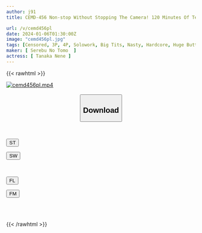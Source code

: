 ```yaml
---
author: j91
title: CEMD-456 Non-stop Without Stopping The Camera! 120 Minutes Of Teasing Nene Tanaka And Exploding Her Sensitivity!

url: /v/cemd456pl
date: 2024-01-06T01:30:00Z
image: "cemd456pl.jpg"
tags: [Censored, 3P, 4P, Solowork, Big Tits, Nasty, Hardcore, Huge Butt, Acme · Orgasm	]
maker: [ Serebu No Tomo  ]
actress: [ Tanaka Nene ]
---
```



{{< rawhtml >}}

<div class="video" data-videoid="OkDR0arAPlFZ0Xe">
    <a href="javascript:;">
        <img src="/v/cemd456pl/cemd456pl.jpg" width="WIDTH" height="HEIGHT" alt="cemd456pl.mp4" loading="lazy">
    </a>
</div>

<script type="text/javascript" src="https://j91.asia/asset/on-demand-st.js"></script>

<br>
  <link rel="stylesheet" href="https://j91.asia/asset/bs5.css">
  
  <center>
  <button class="btn btn-primary" type="button" data-bs-toggle="collapse" data-bs-target=".multi-collapse" aria-expanded="false" aria-controls="multiCollapseExample1 multiCollapseExample2"><h2>Download</h2></button></center>
</p>
<div class="row">
  <div class="col">
    <div class="collapse multi-collapse" id="multiCollapseExample1">
      <div class="card card-body">
	      	      <br>
<div class="buttons">  
<p><a href="https://streamtape.to/v/OkDR0arAPlFZ0Xe" target="_blank"><button class="btn-hover color-3"><i class="fa fa-download"></i> ST</button></a></p>
<p><a href="https://flaswish.com/7v2poh7ud3g7" target="_blank"><button class="btn-hover color-2"><i class="fa fa-download"></i> SW</button></a></p></div>
    </div>
  </div>
</div>
  <div class="col">
    <div class="collapse multi-collapse" id="multiCollapseExample2">
      <div class="card card-body">
	      <br>
<div class="buttons">
<p><a href="javascript:;" target="_blank"><button class="btn-hover color-9"><i class="fa fa-download"></i> FL</button></a></p>
<p><a href="javascript:;" target="_blank"><button class="btn-hover color-8"><i class="fa fa-download"></i> FM</button></a></p></div>
<br><br>
      </div>
    </div>
  </div>
</div>

{{< /rawhtml >}}